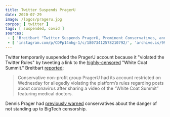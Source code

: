 ```yaml
---
title: Twitter Suspends PragerU
date: 2020-07-29
image: /logos/prageru.jpg
corpos: [ twitter ]
tags: [ suspended, covid ]
sources:
 - [ 'Breitbart "Twitter Suspends PragerU, Prominent Conservatives, and Doctors for Commenting on HCQ" by Alana Mastrangelo (29 Jul 2020)', 'www.breitbart.com/tech/2020/07/29/twitter-suspends-prageru-prominent-conservatives-and-doctors-for-commenting-on-hcq/' ]
 - [ 'instagram.com/p/CDPp14mhg-1/c/18073412578210792/', 'archive.is/99GWr' ]
---
```


Twitter temporarily suspended the PragerU account because it "violated the
Twitter Rules" by tweeting a link to the
[highly-censored](/e/white-coat-summit/) "White Coat Summit." Breitbart
[reported](http://archive.is/uiQAw#selection-553.0-553.232):
> Conservative non-profit group PragerU had its account restricted on Wednesday
> for allegedly violating the platform’s rules regarding posts about
> coronavirus after sharing a video of the “White Coat Summit” featuring
> medical doctors.

Dennis Prager had [previously warned](http://archive.is/zExya) conservatives
about the danger of not standing up to BigTech censorship.
